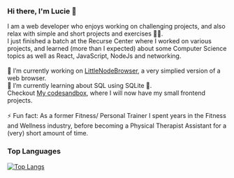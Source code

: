 ### Hi there, I'm Lucie 👋

I am a web developer who enjoys working on challenging projects, and also relax with simple and short projects and exercises :massage_woman:. <br>
I just finished a batch at the Recurse Center where I worked on various projects, and learned (more than I expected) about some Computer Science topics as well as React, JavaScript, NodeJs and networking. <br>
<br>
🔭 I’m currently working on [LittleNodeBrowser](https://github.com/Cats-n-coffee/littleNodeBrowser), a very simplied version of a web browser.<br>
🌱 I’m currently learning about SQL using SQLite :dolphin:.<br>
Checkout [My codesandbox](https://codesandbox.io/u/Cats-n-coffee), where I will now have my small frontend projects.<br>
<br>
⚡ Fun fact: As a former Fitness/ Personal Trainer I spent years in the Fitness and Wellness industry, before becoming a Physical Therapist Assistant for a (very) short amount of time.<br>
### Top Languages
[![Top Langs](https://github-readme-stats.vercel.app/api/top-langs/?username=Cats-n-coffee)](https://github.com/anuraghazra/github-readme-stats)

<!--
**Cats-n-coffee/Cats-n-coffee** is a ✨ _special_ ✨ repository because its `README.md` (this file) appears on your GitHub profile.

Here are some ideas to get you started:

- 🔭 I’m currently working on ...
- 🌱 I’m currently learning ...
- 👯 I’m looking to collaborate on ...
- 🤔 I’m looking for help with ...
- 💬 Ask me about ...
- 📫 How to reach me: ...
- 😄 Pronouns: ...
- ⚡ Fun fact: ...
-->
